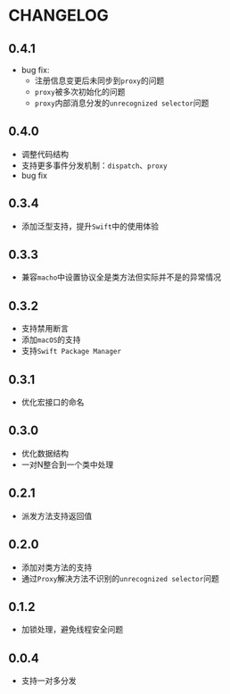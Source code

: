# CHANGELOG

## 0.4.1

- bug fix:
  - 注册信息变更后未同步到`proxy`的问题
  - `proxy`被多次初始化的问题
  - `proxy`内部消息分发的`unrecognized selector`问题

## 0.4.0

- 调整代码结构
- 支持更多事件分发机制：`dispatch`、`proxy`
- bug fix

## 0.3.4

- 添加泛型支持，提升`Swift`中的使用体验

## 0.3.3

- 兼容`macho`中设置协议全是类方法但实际并不是的异常情况

## 0.3.2

- 支持禁用断言
- 添加`macOS`的支持
- 支持`Swift Package Manager`


## 0.3.1

- 优化宏接口的命名


## 0.3.0

- 优化数据结构
- 一对N整合到一个类中处理


## 0.2.1

- 派发方法支持返回值


## 0.2.0

- 添加对类方法的支持
- 通过`Proxy`解决方法不识别的`unrecognized selector`问题


## 0.1.2

- 加锁处理，避免线程安全问题


## 0.0.4

- 支持一对多分发